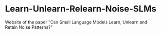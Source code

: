 # Learn-Unlearn-Relearn-Noise-SLMs
Website of the paper "Can Small Language Models Learn, Unlearn and Retain Noise Patterns?"
